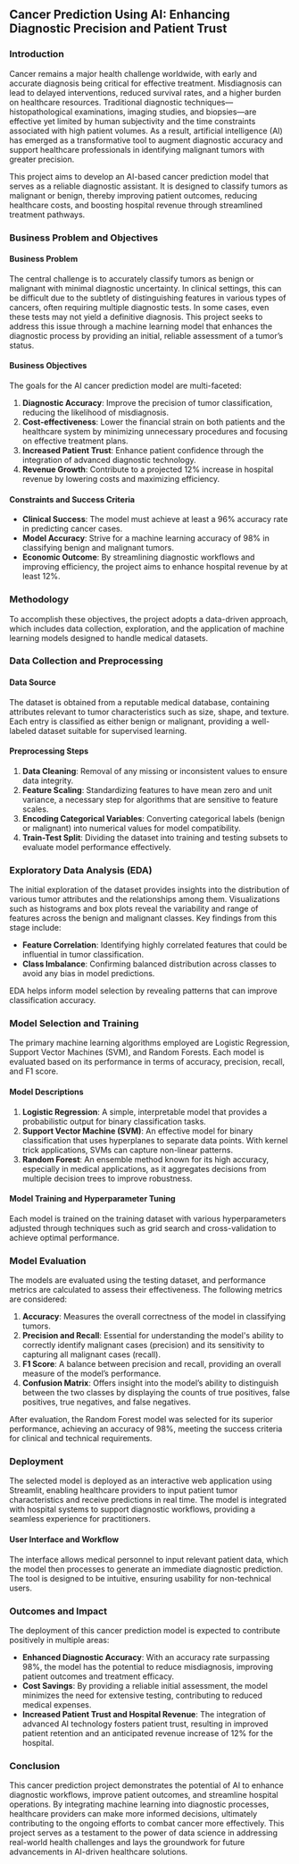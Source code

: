## Cancer Prediction Using AI: Enhancing Diagnostic Precision and Patient Trust

### Introduction

Cancer remains a major health challenge worldwide, with early and accurate diagnosis being critical for effective treatment. Misdiagnosis can lead to delayed interventions, reduced survival rates, and a higher burden on healthcare resources. Traditional diagnostic techniques—histopathological examinations, imaging studies, and biopsies—are effective yet limited by human subjectivity and the time constraints associated with high patient volumes. As a result, artificial intelligence (AI) has emerged as a transformative tool to augment diagnostic accuracy and support healthcare professionals in identifying malignant tumors with greater precision.

This project aims to develop an AI-based cancer prediction model that serves as a reliable diagnostic assistant. It is designed to classify tumors as malignant or benign, thereby improving patient outcomes, reducing healthcare costs, and boosting hospital revenue through streamlined treatment pathways.

### Business Problem and Objectives

#### Business Problem
The central challenge is to accurately classify tumors as benign or malignant with minimal diagnostic uncertainty. In clinical settings, this can be difficult due to the subtlety of distinguishing features in various types of cancers, often requiring multiple diagnostic tests. In some cases, even these tests may not yield a definitive diagnosis. This project seeks to address this issue through a machine learning model that enhances the diagnostic process by providing an initial, reliable assessment of a tumor’s status.

#### Business Objectives
The goals for the AI cancer prediction model are multi-faceted:
1. **Diagnostic Accuracy**: Improve the precision of tumor classification, reducing the likelihood of misdiagnosis.
2. **Cost-effectiveness**: Lower the financial strain on both patients and the healthcare system by minimizing unnecessary procedures and focusing on effective treatment plans.
3. **Increased Patient Trust**: Enhance patient confidence through the integration of advanced diagnostic technology.
4. **Revenue Growth**: Contribute to a projected 12% increase in hospital revenue by lowering costs and maximizing efficiency.

#### Constraints and Success Criteria
- **Clinical Success**: The model must achieve at least a 96% accuracy rate in predicting cancer cases.
- **Model Accuracy**: Strive for a machine learning accuracy of 98% in classifying benign and malignant tumors.
- **Economic Outcome**: By streamlining diagnostic workflows and improving efficiency, the project aims to enhance hospital revenue by at least 12%.

### Methodology

To accomplish these objectives, the project adopts a data-driven approach, which includes data collection, exploration, and the application of machine learning models designed to handle medical datasets.

### Data Collection and Preprocessing

#### Data Source
The dataset is obtained from a reputable medical database, containing attributes relevant to tumor characteristics such as size, shape, and texture. Each entry is classified as either benign or malignant, providing a well-labeled dataset suitable for supervised learning.

#### Preprocessing Steps
1. **Data Cleaning**: Removal of any missing or inconsistent values to ensure data integrity.
2. **Feature Scaling**: Standardizing features to have mean zero and unit variance, a necessary step for algorithms that are sensitive to feature scales.
3. **Encoding Categorical Variables**: Converting categorical labels (benign or malignant) into numerical values for model compatibility.
4. **Train-Test Split**: Dividing the dataset into training and testing subsets to evaluate model performance effectively.

### Exploratory Data Analysis (EDA)

The initial exploration of the dataset provides insights into the distribution of various tumor attributes and the relationships among them. Visualizations such as histograms and box plots reveal the variability and range of features across the benign and malignant classes. Key findings from this stage include:

- **Feature Correlation**: Identifying highly correlated features that could be influential in tumor classification.
- **Class Imbalance**: Confirming balanced distribution across classes to avoid any bias in model predictions.

EDA helps inform model selection by revealing patterns that can improve classification accuracy.

### Model Selection and Training

The primary machine learning algorithms employed are Logistic Regression, Support Vector Machines (SVM), and Random Forests. Each model is evaluated based on its performance in terms of accuracy, precision, recall, and F1 score.

#### Model Descriptions

1. **Logistic Regression**: A simple, interpretable model that provides a probabilistic output for binary classification tasks.
2. **Support Vector Machine (SVM)**: An effective model for binary classification that uses hyperplanes to separate data points. With kernel trick applications, SVMs can capture non-linear patterns.
3. **Random Forest**: An ensemble method known for its high accuracy, especially in medical applications, as it aggregates decisions from multiple decision trees to improve robustness.

#### Model Training and Hyperparameter Tuning
Each model is trained on the training dataset with various hyperparameters adjusted through techniques such as grid search and cross-validation to achieve optimal performance.

### Model Evaluation

The models are evaluated using the testing dataset, and performance metrics are calculated to assess their effectiveness. The following metrics are considered:

1. **Accuracy**: Measures the overall correctness of the model in classifying tumors.
2. **Precision and Recall**: Essential for understanding the model's ability to correctly identify malignant cases (precision) and its sensitivity to capturing all malignant cases (recall).
3. **F1 Score**: A balance between precision and recall, providing an overall measure of the model’s performance.
4. **Confusion Matrix**: Offers insight into the model’s ability to distinguish between the two classes by displaying the counts of true positives, false positives, true negatives, and false negatives.

After evaluation, the Random Forest model was selected for its superior performance, achieving an accuracy of 98%, meeting the success criteria for clinical and technical requirements.

### Deployment

The selected model is deployed as an interactive web application using Streamlit, enabling healthcare providers to input patient tumor characteristics and receive predictions in real time. The model is integrated with hospital systems to support diagnostic workflows, providing a seamless experience for practitioners.

#### User Interface and Workflow
The interface allows medical personnel to input relevant patient data, which the model then processes to generate an immediate diagnostic prediction. The tool is designed to be intuitive, ensuring usability for non-technical users.

### Outcomes and Impact

The deployment of this cancer prediction model is expected to contribute positively in multiple areas:

- **Enhanced Diagnostic Accuracy**: With an accuracy rate surpassing 98%, the model has the potential to reduce misdiagnosis, improving patient outcomes and treatment efficacy.
- **Cost Savings**: By providing a reliable initial assessment, the model minimizes the need for extensive testing, contributing to reduced medical expenses.
- **Increased Patient Trust and Hospital Revenue**: The integration of advanced AI technology fosters patient trust, resulting in improved patient retention and an anticipated revenue increase of 12% for the hospital.

### Conclusion

This cancer prediction project demonstrates the potential of AI to enhance diagnostic workflows, improve patient outcomes, and streamline hospital operations. By integrating machine learning into diagnostic processes, healthcare providers can make more informed decisions, ultimately contributing to the ongoing efforts to combat cancer more effectively. This project serves as a testament to the power of data science in addressing real-world health challenges and lays the groundwork for future advancements in AI-driven healthcare solutions.
